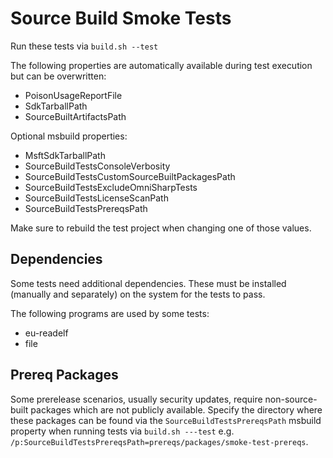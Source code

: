 # Source Build Smoke Tests

Run these tests via `build.sh --test`

The following properties are automatically available during test execution but can be overwritten:

- PoisonUsageReportFile
- SdkTarballPath
- SourceBuiltArtifactsPath

Optional msbuild properties:

- MsftSdkTarballPath
- SourceBuildTestsConsoleVerbosity
- SourceBuildTestsCustomSourceBuiltPackagesPath
- SourceBuildTestsExcludeOmniSharpTests
- SourceBuildTestsLicenseScanPath
- SourceBuildTestsPrereqsPath

Make sure to rebuild the test project when changing one of those values.

## Dependencies

Some tests need additional dependencies. These must be installed (manually and separately) on the system for the tests to pass.

The following programs are used by some tests:

- eu-readelf
- file

## Prereq Packages

Some prerelease scenarios, usually security updates, require non-source-built packages which are not publicly available.
Specify the directory where these packages can be found via the `SourceBuildTestsPrereqsPath` msbuild property when running tests via `build.sh ---test` e.g.
`/p:SourceBuildTestsPrereqsPath=prereqs/packages/smoke-test-prereqs`.

